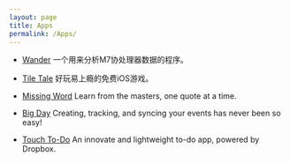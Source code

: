 ```yaml
---
layout: page
title: Apps
permalink: /Apps/
---
```

* [Wander](https://itunes.apple.com/app/wander-for-iphone-5s/id774474904?&mt=8) 一个用来分析M7协处理器数据的程序。

* [Tile Tale](https://itunes.apple.com/app/Tile-Tale/id577675173?mt=8) 好玩易上瘾的免费iOS游戏。

* [Missing Word](https://itunes.apple.com/app/the-missing-word/id716259978?mt=8) Learn from the masters, one quote at a time.

* [Big Day](https://itunes.apple.com/app/big-day-event-countdown-for/id734140856?mt=8) Creating, tracking, and syncing your events has never been so easy!

* [Touch To-Do](https://itunes.apple.com/app/touch-to-do-task-list-for/id731295625?mt=8) An innovate and lightweight to-do app, powered by Dropbox.
